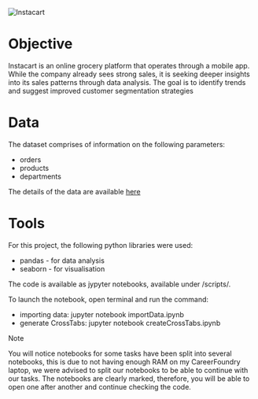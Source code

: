 ![Instacart](https://user-images.githubusercontent.com/102547117/160653282-3e74b9e2-44ab-476c-9a67-50ced669bc4b.png)

# Objective 

Instacart is an online grocery platform that operates through a mobile app. While the company already sees strong sales, it is seeking deeper insights into its sales patterns through data analysis. The goal is to identify trends and suggest improved customer segmentation strategies

# Data

The dataset comprises of information on the following parameters: 

- orders
- products
- departments

The details of the data are available [here](https://www.kaggle.com/datasets/psparks/instacart-market-basket-analysis)

# Tools

For this project, the following python libraries were used: 

- pandas - for data analysis
- seaborn - for visualisation

The code is available as jypyter notebooks, available under /scripts/. 

To launch the notebook, open terminal and run the command: 

- importing data: jupyter notebook importData.ipynb
- generate CrossTabs: jupyter notebook createCrossTabs.ipynb
  
> [!NOTE]
> You will notice notebooks for some tasks have been split into several notebooks, this is due to not having enough RAM on my CareerFoundry laptop, we were advised to split our notebooks to be able to continue with our tasks. The notebooks are clearly marked, therefore, you will be able to open one after another and continue checking the code. 
